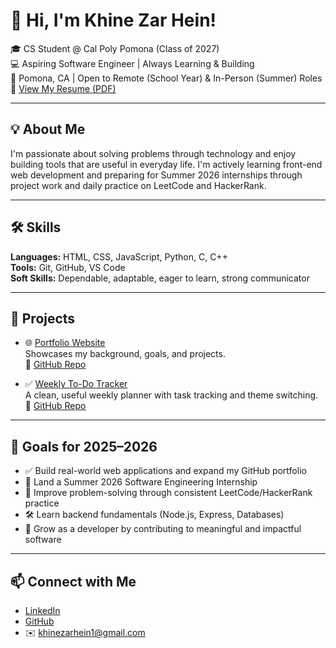 # 👋 Hi, I'm Khine Zar Hein!

🎓 CS Student @ Cal Poly Pomona (Class of 2027)  
💻 Aspiring Software Engineer | Always Learning & Building  
📍 Pomona, CA | Open to Remote (School Year) & In-Person (Summer) Roles  
📄 [View My Resume (PDF)](https://github.com/Khine12/Khine12.github.io/raw/main/Khine_Zar_Hein_Resume.pdf)

---

## 💡 About Me

I'm passionate about solving problems through technology and enjoy building tools that are useful in everyday life. I'm actively learning front-end web development and preparing for Summer 2026 internships through project work and daily practice on LeetCode and HackerRank.

---

## 🛠️ Skills

**Languages:** HTML, CSS, JavaScript, Python, C, C++  
**Tools:** Git, GitHub, VS Code  
**Soft Skills:** Dependable, adaptable, eager to learn, strong communicator

---
## 🚀 Projects

- 🌐 [Portfolio Website](https://khine12.github.io/)  
  Showcases my background, goals, and projects.  
  🔗 [GitHub Repo](https://github.com/Khine12/Khine12.github.io)

- ✅ [Weekly To-Do Tracker](https://khine12.github.io/Weekly-To-Do-Tracker/)  
  A clean, useful weekly planner with task tracking and theme switching.  
  🔗 [GitHub Repo](https://github.com/Khine12/Weekly-To-Do-Tracker)
---

## 🎯 Goals for 2025–2026

- ✅ Build real-world web applications and expand my GitHub portfolio  
- 💼 Land a Summer 2026 Software Engineering Internship  
- 🧠 Improve problem-solving through consistent LeetCode/HackerRank practice  
- 🛠️ Learn backend fundamentals (Node.js, Express, Databases)  
- 🌱 Grow as a developer by contributing to meaningful and impactful software

---

## 📫 Connect with Me

- [LinkedIn](https://www.linkedin.com/in/khine-zar-hein/)  
- [GitHub](https://github.com/Khine12)  
- ✉️ khinezarhein1@gmail.com
